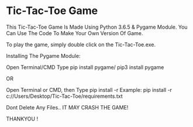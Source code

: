 # Tic-Tac-Toe Game
This Tic-Tac-Toe Game Is Made Using Python 3.6.5 & Pygame Module. You Can Use The Code To Make Your Own Version Of Game.

To play the game, simply double click on the Tic-Tac-Toe.exe.

Installing The Pygame Module:

Open Terminal/CMD
Type pip install pygame/ pip3 install pygame

OR

Open Terminal or CMD, then Type pip install -r <path to the game>
Example: pip install -r c://Users/Desktop/Tic-Tac-Toe/requirements.txt

Dont Delete Any Files.. IT MAY CRASH THE GAME!
  
THANKYOU !
